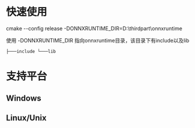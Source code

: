 
# 快速使用

cmake  --config release -DONNXRUNTIME_DIR=D:\\thirdpart\\onnxruntime

使用  -DONNXRUNTIME_DIR  指向onnxruntime目录，该目录下有include以及lib

`
├───include
└───lib
`
# 支持平台

## Windows
## Linux/Unix
